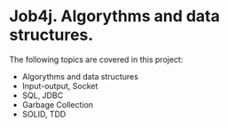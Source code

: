 # Job4j. Algorythms and data structures.
The following topics are covered in this project:
- Algorythms and data structures
- Input-output, Socket
- SQL, JDBC
- Garbage Collection
- SOLID, TDD